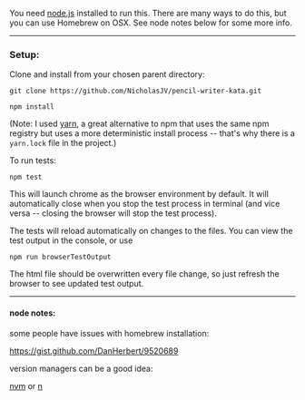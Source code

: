 
You need [node.js](https://nodejs.org/en/) installed to run this. There are many ways to do this, but you can use Homebrew on OSX.
See node notes below for some more info.

-----

### Setup:
Clone and install from your chosen parent directory:

`git clone https://github.com/NicholasJV/pencil-writer-kata.git`

`npm install`

(Note: I used [yarn](https://yarnpkg.com/en/), a great alternative to npm that uses the same npm registry but uses a more deterministic install process -- that's why there is a `yarn.lock` file in the project.)

To run tests:

`npm test`

This will launch chrome as the browser environment by default. It will automatically close when you stop the test process in terminal (and vice versa -- closing the browser will stop the test process).

The tests will reload automatically on changes to the files. You can view the test output in the console, or use

`npm run browserTestOutput`

The html file should be overwritten every file change, so just refresh the browser to see updated test output.

-----

#### node notes:

some people have issues with homebrew installation:

https://gist.github.com/DanHerbert/9520689

version managers can be a good idea:

[nvm](https://github.com/creationix/nvm/) or [n](https://www.npmjs.com/package/n2)
